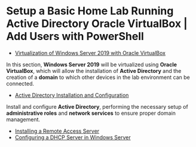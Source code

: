 # Setup a Basic Home Lab Running Active Directory Oracle VirtualBox | Add Users with PowerShell
- [Virtualization of Windows Server 2019 with Oracle VirtualBox](https://github.com/rosario7832/Virtualization-of-Windows-Server-2019-with-Oracle-VirtualBox)

In this section, **Windows Server 2019** will be virtualized using **Oracle VirtualBox**, which will allow the installation of **Active Directory** and the creation of a **domain** to which other devices in the lab environment can be connected.
  
- [Active Directory Installation and Configuration](https://github.com/rosario7832/Active-Directory-Installation-and-Configuration)

Install and configure **Active Directory**, performing the necessary setup of **administrative roles** and **network services** to ensure proper domain management.

- [Installing a Remote Access Server](https://github.com/rosario7832/Installing-a-Remote-Access-Server-in-Windows-Server)  
- [Configuring a DHCP Server in Windows Server](https://github.com/rosario7832/-Configuring-a-DHCP-Server-in-Windows-Server)  
